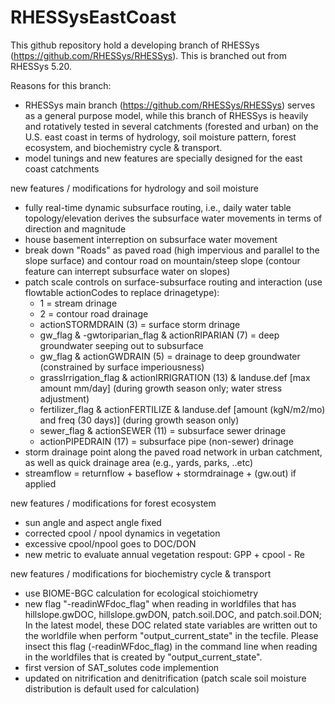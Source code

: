 # RHESSysEastCoast

This github repository hold a developing branch of RHESSys (https://github.com/RHESSys/RHESSys).
This is branched out from RHESSys 5.20.

Reasons for this branch:
- RHESSys main branch (https://github.com/RHESSys/RHESSys) serves as a general purpose model, while this branch of RHESSys is heavily and rotatively tested in several catchments (forested and urban) on the U.S. east coast in terms of hydrology, soil moisture pattern, forest ecosystem, and biochemistry cycle & transport.
- model tunings and new features are specially designed for the east coast catchments

new features / modifications for hydrology and soil moisture
- fully real-time dynamic subsurface routing, i.e., daily water table topology/elevation derives the subsurface water movements in terms of direction and magnitude
- house basement interreption on subsurface water movement
- break down "Roads" as paved road (high impervious and parallel to the slope surface) and contour road on mountain/steep slope (contour feature can interrept subsurface water on slopes)
- patch scale controls on surface-subsurface routing and interaction (use flowtable actionCodes to replace drinagetype):
  - 1 = stream drinage
  - 2 = contour road drainage
  - actionSTORMDRAIN (3) = surface storm drinage
  - gw_flag & -gwtoriparian_flag & actionRIPARIAN (7) = deep groundwater seeping out to subsurface
  - gw_flag & actionGWDRAIN (5) = drainage to deep groundwater (constrained by surface imperiousness)
  - grassIrrigation_flag & actionIRRIGRATION (13) & landuse.def [max amount mm/day] (during growth season only; water stress adjustment) 
  - fertilizer_flag & actionFERTILIZE & landuse.def [amount (kgN/m2/mo) and freq (30 days)] (during growth season only)
  - sewer_flag & actionSEWER (11) = subsurface sewer drinage
  - actionPIPEDRAIN (17) = subsurface pipe (non-sewer) drinage
- storm drainage point along the paved road network in urban catchment, as well as quick drainage area (e.g., yards, parks, ..etc)
- streamflow = returnflow + baseflow + stormdrainage + (gw.out) if applied


new features / modifications for forest ecosystem
- sun angle and aspect angle fixed 
- corrected cpool / npool dynamics in vegetation
- excessive cpool/npool goes to DOC/DON
- new metric to evaluate annual vegetation respout: GPP + cpool - Re 


new features / modifications for biochemistry cycle & transport
- use BIOME-BGC calculation for ecological stoichiometry 
- new flag "-readinWFdoc_flag" when reading in worldfiles that has hillslope.gwDOC, hillslope.gwDON, patch.soil.DOC, and patch.soil.DON; In the latest model, these DOC related state variables are written out to the worldfile when perform "output_current_state" in the tecfile. Please insect this flag (-readinWFdoc_flag) in the command line when reading in the worldfiles that is created by "output_current_state".
- first version of SAT_solutes code implemention
- updated on nitrification and denitrification (patch scale soil moisture distribution is default used for calculation)













